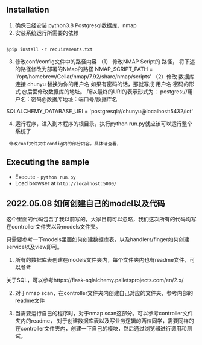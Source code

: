 
## Installation

1. 确保已经安装 python3.8 Postgresql数据库、nmap
2. 安装系统运行所需要的依赖
```

$pip install -r requirements.txt

```

3. 修改conf/config文件中的路径内容
（1） 修改NMAP Script的 路径， 将下述的路径修改为部署的NMap的路径
NMAP_SCRIPT_PATH = '/opt/homebrew/Cellar/nmap/7.92/share/nmap/scripts' 
（2）修改 数据库连接
chunyu 替换为你的用户名
如果有密码的话，那就写成 用户名:密码的形式
@后面修改数据库的地址。
所以最终的URI的表示形式为：
postgres://用户名：密码@数据库地址：端口号/数据库名

SQLALCHEMY_DATABASE_URI = 'postgresql://chunyu@localhost:5432/iot'

4. 运行程序，进入到本程序的根目录，执行python run.py就应该可以运行整个系统了


``` 修改conf文件夹中config内的部分内容，具体请查看，```

## Executing the sample

* Execute - ```python run.py```
* Load browser at ```http://localhost:5000/```

## 2022.05.08 如何创建自己的model以及代码

这个里面的代码包含了我以前写的，大家目前可以忽略，我们这次所有的代码均写在controller文件夹以及models文件夹。

只需要参考一下models里面如何创建数据库表，以及handlers/finger如何创建service以及view即可。

1. 所有的数据库表创建在models文件夹内，每个文件夹内也有readme文件，可以参考

关于SQL，可以参考https://flask-sqlalchemy.palletsprojects.com/en/2.x/

2. 对于nmap scan，在controller文件夹内创建自己对应的文件夹，参考内部的readme文件

3. 当需要运行自己的程序时，对于nmap scan这部分。可以参考controller文件夹内的readme， 对于创建数据库表以及写业务逻辑的两位同学，需要同样的在controller文件夹内，创建一下自己的模块，然后通过浏览器进行调用和测试。
